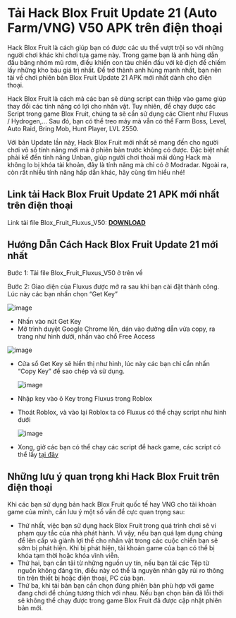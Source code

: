 # Tải Hack Blox Fruit Update 21 (Auto Farm/VNG) V50 APK trên điện thoại
Hack Blox Fruit là cách giúp bạn có được các ưu thế vượt trội so với những người chơi khác khi chơi tựa game này. Trong game bạn là anh hùng dẫn đầu băng nhóm mũ rơm, điều khiển con tàu chiến đấu với kẻ địch để chiếm lấy những kho báu giá trị nhất. Để trở thành anh hùng mạnh nhất, bạn nên tải về chơi phiên bản Blox Fruit Update 21 APK mới nhất dành cho điện thoại.

Hack Blox Fruit là cách mà các bạn sẽ dùng script can thiệp vào game giúp thay đổi các tính năng có lợi cho nhân vật. Tuy nhiên, để chạy được các Script trong game Blox Fruit, chúng ta sẽ cần sử dụng các Client như Fluxus / Hydrogen,… Sau đó, bạn có thể treo máy mà vẫn có thể Farm Boss, Level, Auto Raid, Bring Mob, Hunt Player, LVL 2550.

Với bản Update lần này, Hack Blox Fruit mới nhất sẽ mang đến cho người chơi vô số tính năng mới mà ở phiên bản trước không có được. Đặc biệt nhất phải kể đến tính năng Unban, giúp người chơi thoải mái dùng Hack mà không lo bị khóa tài khoản, đây là tính năng mà chỉ có ở Modradar. Ngoài ra, còn rất nhiều tính năng hấp dẫn khác, hãy cùng tìm hiểu nhé!

## Link tải Hack Blox Fruit Update 21 APK mới nhất trên điện thoại

Link tải file Blox_Fruit_Fluxus_V50: [**DOWNLOAD**](https://phanmemnet.com/tai-hack-blox-fruit/)

## Hướng Dẫn Cách Hack Blox Fruit Update 21 mới nhất

Bước 1: Tải file Blox_Fruit_Fluxus_V50 ở trên về

Bước 2: Giao diện của Fluxus được mở ra sau khi bạn cài đặt thành công. Lúc này các bạn nhấn chọn “Get Key”

![image](https://github.com/user-attachments/assets/93c173af-a8c8-45c2-8c35-62b6f6113998)


- Nhấn vào nút Get Key
- Mở trình duyệt Google Chrome lên, dán vào đường dẫn vừa copy, ra trang như hình dưới, nhấn vào chổ Free Access

![image](https://github.com/user-attachments/assets/d0259db3-0063-4477-bed7-a568eb8c9183)

- Cửa sổ Get Key sẽ hiển thị như hình, lúc này các bạn chỉ cần nhấn “Copy Key” để sao chép và sử dụng.

  ![image](https://github.com/user-attachments/assets/b731cb71-aeb9-4c38-b07f-ce008c98827e)


- Nhập key vào ô Key trong Fluxus trong Roblox
- Thoát Roblox, và vào lại Roblox ta có Fluxus có thể chạy script như hình dưới

  ![image](https://github.com/user-attachments/assets/d2de1cf2-6d10-4084-b8e5-7c2044041b26)


- Xong, giờ các bạn có thể chạy các script để hack game, các script có thể lấy [tại đây](https://phanmemnet.com/cac-script-hack-blox-fruit-update-21-script-blox-fruit-cho-android/)
## Những lưu ý quan trọng khi Hack Blox Fruit trên điện thoại
Khi các bạn sử dụng bản hack Blox Fruit quốc tế hay VNG cho tài khoản game của mình, cần lưu ý một số vấn đề cực quan trọng sau:
- Thứ nhất, việc bạn sử dụng hack Blox Fruit trong quá trình chơi sẽ vi phạm quy tắc của nhà phát hành. Vì vậy, nếu bạn quá lạm dụng chúng để lên cấp và giành lợi thế cho nhân vật trong các cuộc chiến bạn sẽ sớm bị phát hiện. Khi bị phát hiện, tài khoản game của bạn có thể bị khóa tạm thời hoặc khóa vĩnh viễn.
- Thứ hai, bạn cần tải từ những nguồn uy tín, nếu bạn tải các Tệp từ nguồn không đáng tin, điều này có thể là nguyên nhân gây rủi ro thông tin trên thiết bị hoặc điện thoại, PC của bạn.
- Thứ ba, khi tải bản bạn cần chọn đúng phiên bản phù hợp với game đang chơi để chúng tương thích với nhau. Nếu bạn chọn bản đã lỗi thời sẽ không thể chạy được trong game Blox Fruit đã được cập nhật phiên bản mới.
